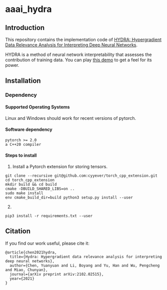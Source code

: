 # aaai_hydra

## Introduction

This repository contains the implementation code of
[HYDRA: Hypergradient Data Relevance Analysis for Interpreting Deep Neural Networks](https://arxiv.org/abs/2102.02515).

HYDRA is a method of neural network interpretability that assesses the contribution of training data. You can play [this demo](https://cyyever.github.io/aaai_hydra) to get a feel for its power.

## Installation

### Dependency

#### Supported Operating Systems

Linux and Windows should work for recent versions of pytorch.

#### Software dependency

```
pytorch >= 2.0
a C++20 compiler
```

#### Steps to install

1. Install a Pytorch extension for storing tensors.

```
git clone --recursive git@github.com:cyyever/torch_cpp_extension.git
cd torch_cpp_extension
mkdir build && cd build
cmake -DBUILD_SHARED_LIBS=on ..
sudo make install
env cmake_build_dir=build python3 setup.py install --user
```

2.

```
pip3 install -r requirements.txt --user
```

## Citation

If you find our work useful, please cite it:

```
@article{chen2021hydra,
  title={Hydra: Hypergradient data relevance analysis for interpreting deep neural networks},
  author={Chen, Yuanyuan and Li, Boyang and Yu, Han and Wu, Pengcheng and Miao, Chunyan},
  journal={arXiv preprint arXiv:2102.02515},
  year={2021}
}
```
